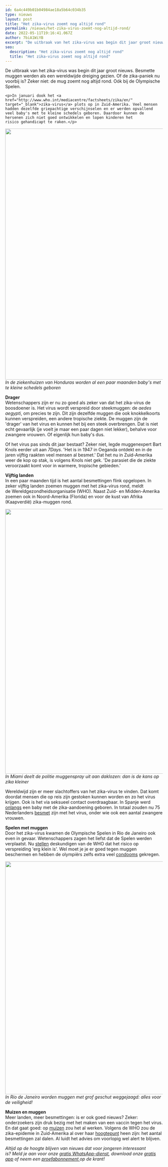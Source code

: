 ```yaml
---
id: 6a4c449b01b04984ae18a5b64c034b35
type: nieuws
layout: post
title: "Het zika-virus zoemt nog altijd rond"
permalink: /nieuws/het-zika-virus-zoemt-nog-altijd-rond/
date: 2022-05-11T19:16:41.067Z
author: 7biA1WiYB
excerpt: "De uitbraak van het zika-virus was begin dit jaar groot nieuws. Besmette muggen werden als een wereldwijde dreiging gezien. Of de zika-paniek nu voorbij is? Zeker niet: de mug zoemt nog altijd rond. Oók bij de Olympische Spelen.  "
seo:
  description: "Het zika-virus zoemt nog altijd rond"
  title: "Het zika-virus zoemt nog altijd rond"
---
```

De uitbraak van het zika-virus was begin dit jaar groot nieuws. Besmette muggen werden als een wereldwijde dreiging gezien. Of de zika-paniek nu voorbij is? Zeker niet: de mug zoemt nog altijd rond. Oók bij de Olympische Spelen.  

    <p>In januari dook het <a href="http://www.who.int/mediacentre/factsheets/zika/en/" target="_blank">zika-virus</a> plots op in Zuid-Amerika. Veel mensen hadden dezelfde griepachtige verschijnselen en er werden opvallend veel baby's met te kleine schedels geboren. Daardoor kunnen de hersenen zich niet goed ontwikkelen en lopen kinderen het risico gehandicapt te raken.</p>
<p><div class="media media-element-container media-default"><div id="file-20962" class="file file-image file-image-jpeg">

        
  
  <div class="content">
    <img title="Beeld: EPA" height="802" width="1382" class="media-element file-default" src="https://7dagen.netlify.app/sites/default/files/ANP-46776854.jpg" alt="">  </div>

  
</div>
</div><em>In de ziekenhuizen van Honduras worden al een paar maanden baby's met te kleine schedels geboren</em>
<p><strong>Drager</strong><br>Wetenschappers zijn er nu zo goed als zeker van dat het zika-virus de boosdoener is. Het virus wordt verspreid door steekmuggen: de <em>aedes aegypti</em>, om precies te zijn. Dit zijn dezelfde muggen die ook knokkelkoorts kunnen verspreiden, een andere tropische ziekte. De muggen zijn de 'drager' van het virus en kunnen het bij een steek overbrengen. Dat is niet echt gevaarlijk (je voelt je maar een paar dagen niet lekker), behalve voor zwangere vrouwen. Of eigenlijk hun baby's dus.</p>
<p>Of het virus pas sinds dit jaar bestaat? Zeker niet, legde muggenexpert Bart Knols eerder uit aan <em>7Days</em>. 'Het is in 1947 in Oeganda ontdekt en in de jaren vijftig raakten veel mensen al besmet.' Dat het nu in Zuid-Amerika weer de kop op stak, is volgens Knols niet gek. 'De parasiet die de ziekte veroorzaakt komt voor in warmere, tropische gebieden.'</p>
<p><strong>Vijftig landen</strong><br>In een paar maanden tijd is het aantal besmettingen flink opgelopen. In zeker vijftig landen zoemen muggen met het zika-virus rond, meldt de Wereldgezondheidsorganisatie (WHO). Naast Zuid- en Midden-Amerika zoemen ook in Noord-Amerika (Florida) en voor de kust van Afrika (Kaapverdië) zika-muggen rond. </p>
<p><div class="media media-element-container media-default"><div id="file-20961" class="file file-image file-image-jpeg">

        
  
  <div class="content">
    <img title="Beeld: EPA" height="846" width="1344" class="media-element file-default" src="https://7dagen.netlify.app/sites/default/files/ANP-46827816.jpg" alt="">  </div>

  
</div>
</div><em>In Miami deelt de politie muggenspray uit aan daklozen: dan is de kans op zika kleiner</em>
<p>Wereldwijd zijn er meer slachtoffers van het zika-virus te vinden. Dat komt doordat mensen die op reis zijn gestoken kunnen worden en zo het virus krijgen. Ook is het via seksueel contact overdraagbaar. In Spanje werd <a href="http://www.volkskrant.nl/wetenschap/eerste-baby-met-zika-aandoening-geboren-in-europa~a4346061/" target="_blank">onlangs</a> een baby met de zika-aandoening geboren. In totaal zouden nu 75 Nederlanders <a href="http://www.nu.nl/binnenland/4301804/vijf-nieuwe-nederlandse-zikabesmettingen-vastgesteld.html" target="_blank">besmet</a> zijn met het virus, onder wie ook een aantal zwangere vrouwen.</p>
<p><strong>Spelen met muggen</strong><br>Door het zika-virus kwamen de Olympische Spelen in Rio de Janeiro ook even in gevaar. Wetenschappers zagen het liefst dat de Spelen werden verplaatst. Nu <a href="http://www.nu.nl/zikavirus/4277810/risico-verspreiding-zikavirus-bij-olympische-spelen-zeer-klein.html" target="_blank">stellen</a> deskundigen van de WHO dat het risico op verspreiding 'erg klein is'. Wel moet je je er goed tegen muggen beschermen en hebben de olympiërs zelfs extra veel <a href="https://7dagen.netlify.app/nieuws-raar/bijna-half-miljoen-condooms-oympisch-dorp" target="_blank">condooms</a> gekregen.</p>
<p><div class="media media-element-container media-default"><div id="file-20963" class="file file-image file-image-jpeg">

        
  
  <div class="content">
    <img title="Beeld: EPA" height="744" width="1308" class="media-element file-default" src="https://7dagen.netlify.app/sites/default/files/ANP-37085260.jpg" alt="">  </div>

  
</div>
</div><em>In Rio de Janeiro worden muggen met grof geschut weggejaagd: alles voor de veiligheid!</em>
<p><strong>Muizen en muggen</strong><br>Meer landen, meer besmettingen: is er ook goed nieuws? Zeker: onderzoekers zijn druk bezig met het maken van een vaccin tegen het virus. En dat gaat goed: op <a href="http://www.nu.nl/zikavirus/4285013/zikavaccins-met-succes-getest-muizen-in-vs.html" target="_blank">muizen</a> zou het al werken. Volgens de WHO zou de zika-epidemie in Zuid-Amerika al over haar <a href="http://www.volkskrant.nl/wetenschap/who-zika-epidemie-in-latijns-amerika-over-hoogtepunt-heen~a4289175/" target="_blank">hoogtepunt</a> heen zijn: het aantal besmettingen zal dalen. Al luidt het advies om voorlopig wel alert te blijven.</p>
<p><em>Altijd op de hoogte blijven van nieuws dat voor jongeren interessant is? Meld je aan voor onze <a href="https://7dagen.netlify.app/whatsapp">gratis WhatsApp-dienst</a>, download onze <a href="https://7dagen.netlify.app/app">gratis app</a> of neem een <a href="https://abonneren.sevendays.nl/abonneren/abonnementen/ae/artikel">proefabonnement </a>op de krant!</em></p>  
